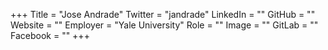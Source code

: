 +++
Title = "Jose Andrade"
Twitter = "jandrade"
LinkedIn = ""
GitHub = ""
Website = ""
Employer = "Yale University"
Role = ""
Image = ""
GitLab = ""
Facebook = ""
+++
